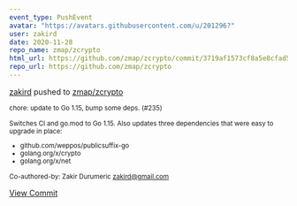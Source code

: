 ```yaml
---
event_type: PushEvent
avatar: "https://avatars.githubusercontent.com/u/201296?"
user: zakird
date: 2020-11-28
repo_name: zmap/zcrypto
html_url: https://github.com/zmap/zcrypto/commit/3719af1573cf8a5e8cfad555065be8b00a5a6d8e
repo_url: https://github.com/zmap/zcrypto
---
```


<a href='https://github.com/zakird' target='_blank'>zakird</a> pushed to <a href='https://github.com/zmap/zcrypto' target='_blank'>zmap/zcrypto</a>

<small>chore: update to Go 1.15, bump some deps. (#235)

Switches CI and go.mod to Go 1.15. Also updates three dependencies that
were easy to upgrade in place:

* github.com/weppos/publicsuffix-go
* golang.org/x/crypto
* golang.org/x/net

Co-authored-by: Zakir Durumeric <zakird@gmail.com></small>

<a href='https://github.com/zmap/zcrypto/commit/3719af1573cf8a5e8cfad555065be8b00a5a6d8e' target='_blank'>View Commit</a>